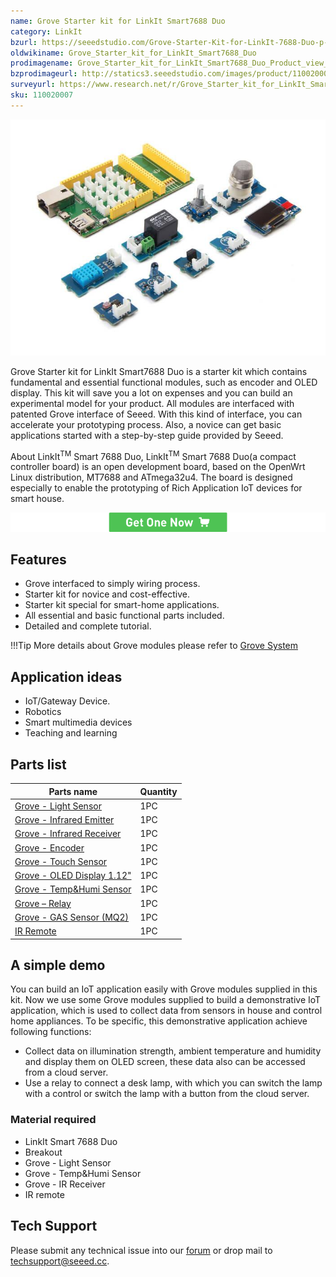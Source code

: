 ```yaml
---
name: Grove Starter kit for LinkIt Smart7688 Duo
category: LinkIt
bzurl: https://seeedstudio.com/Grove-Starter-Kit-for-LinkIt-7688-Duo-p-2551.html
oldwikiname: Grove_Starter_kit_for_LinkIt_Smart7688_Duo
prodimagename: Grove_Starter_kit_for_LinkIt_Smart7688_Duo_Product_view_1200_s.jpg
bzprodimageurl: http://statics3.seeedstudio.com/images/product/110020007 1.jpg
surveyurl: https://www.research.net/r/Grove_Starter_kit_for_LinkIt_Smart7688_Duo
sku: 110020007
---
```


![](https://raw.githubusercontent.com/SeeedDocument/Grove_Starter_kit_for_LinkIt_Smart7688_Duo/master/img/Grove_Starter_kit_for_LinkIt_Smart7688_Duo_Product_view_1200_s.jpg)

Grove Starter kit for LinkIt Smart7688 Duo is a starter kit which contains fundamental and essential functional modules, such as encoder and OLED display. This kit will save you a lot on expenses and you can build an experimental model for your product. All modules are interfaced with patented Grove interface of Seeed. With this kind of interface, you can accelerate your prototyping process. Also, a novice can get basic applications started with a step-by-step guide provided by Seeed.

About LinkIt<sup>TM</sup> Smart 7688 Duo, LinkIt<sup>TM</sup> Smart 7688 Duo(a compact controller board) is an open development board, based on the OpenWrt Linux distribution, MT7688 and ATmega32u4. The board is designed especially to enable the prototyping of Rich Application IoT devices for smart house.

[![](https://raw.githubusercontent.com/SeeedDocument/common/master/Get_One_Now_Banner.png)](http://www.seeedstudio.com/depot/Grove-Starter-Kit-for-LinkIt-7688-Duo-p-2551.html)

Features
--------

-   Grove interfaced to simply wiring process.
-   Starter kit for novice and cost-effective.
-   Starter kit special for smart-home applications.
-   All essential and basic functional parts included.
-   Detailed and complete tutorial.

!!!Tip
    More details about Grove modules please refer to [Grove System](http://wiki.seeedstudio.com/Grove_System/)

Application ideas
-----------------

-   IoT/Gateway Device.
-   Robotics
-   Smart multimedia devices
-   Teaching and learning

Parts list
----------

| Parts name                                                                                                 | Quantity |
|------------------------------------------------------------------------------------------------------------|----------|
| [Grove - Light Sensor](http://www.seeedstudio.com/depot/Grove-Light-Sensor-p-746.html?cPath=25_27)         | 1PC      |
| [Grove - Infrared Emitter](http://www.seeedstudio.com/depot/Grove-Infrared-Emitter-p-993.html?cPath=19_23) | 1PC      |
| [Grove - Infrared Receiver](http://www.seeedstudio.com/depot/Grove-Infrared-Receiver-p-994.html)           | 1PC      |
| [Grove - Encoder](http://www.seeedstudio.com/depot/Grove-Encoder-p-1352.html)                              | 1PC      |
| [Grove - Touch Sensor](http://www.seeedstudio.com/depot/Grove-Touch-Sensor-p-747.html)                     | 1PC      |
| [Grove - OLED Display 1.12"](http://www.seeedstudio.com/depot/Grove-OLED-Display-112-p-781.html)           | 1PC      |
| [Grove - Temp&Humi Sensor](http://www.seeedstudio.com/depot/Grove-TempHumi-Sensor-p-745.html)              | 1PC      |
| [Grove – Relay](http://www.seeedstudio.com/depot/Grove-Relay-p-769.html)                                   | 1PC      |
| [Grove - GAS Sensor (MQ2)](http://www.seeedstudio.com/depot/Grove-Gas-SensorMQ2-p-937.html)                | 1PC      |
| [IR Remote](http://www.seeedstudio.com/depot/DSLR-Universal-Interval-IR-Remote-p-1927.html)                | 1PC      |

A simple demo
-------------

You can build an IoT application easily with Grove modules supplied in this kit. Now we use some Grove modules supplied to build a demonstrative IoT application, which is used to collect data from sensors in house and control home appliances. To be specific, this demonstrative application achieve following functions:

-   Collect data on illumination strength, ambient temperature and humidity and display them on OLED screen, these data also can be accessed from a cloud server.
-   Use a relay to connect a desk lamp, with which you can switch the lamp with a control or switch the lamp with a button from the cloud server.

### Material required

-   LinkIt Smart 7688 Duo
-   Breakout
-   Grove - Light Sensor
-   Grove - Temp&Humi Sensor
-   Grove - IR Receiver
-   IR remote

<!-- This Markdown file was created from http://www.seeedstudio.com/wiki/Grove_Starter_kit_for_LinkIt_Smart7688_Duo -->

## Tech Support
Please submit any technical issue into our [forum](http://forum.seeedstudio.com/) or drop mail to techsupport@seeed.cc. 